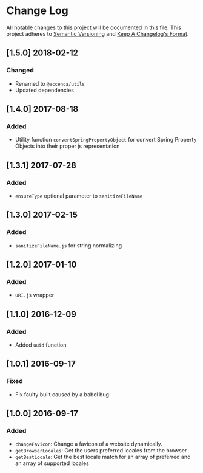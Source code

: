 # Change Log
All notable changes to this project will be documented in this file.
This project adheres to [Semantic Versioning](http://semver.org/) and [Keep A Changelog's Format](http://keepachangelog.com/).

## [1.5.0] 2018-02-12

### Changed
- Renamed to `@eccenca/utils`
- Updated dependencies

## [1.4.0] 2017-08-18

### Added

- Utility function `convertSpringPropertyObject` for convert Spring Property Objects into their proper js representation

## [1.3.1] 2017-07-28
### Added
- `ensureType` optional parameter to `sanitizeFileName`

## [1.3.0] 2017-02-15
### Added
- `sanitizeFileName.js` for string normalizing

## [1.2.0] 2017-01-10
### Added
- `URI.js` wrapper

## [1.1.0] 2016-12-09
### Added
- Added `uuid` function

## [1.0.1] 2016-09-17
### Fixed
- Fix faulty built caused by a babel bug

## [1.0.0] 2016-09-17
### Added

- `changeFavicon`: Change a favicon of a website dynamically.
- `getBrowserLocales`: Get the users preferred locales from the browser
- `getBestLocale`: Get the best locale match for an array of preferred and an array of supported locales
